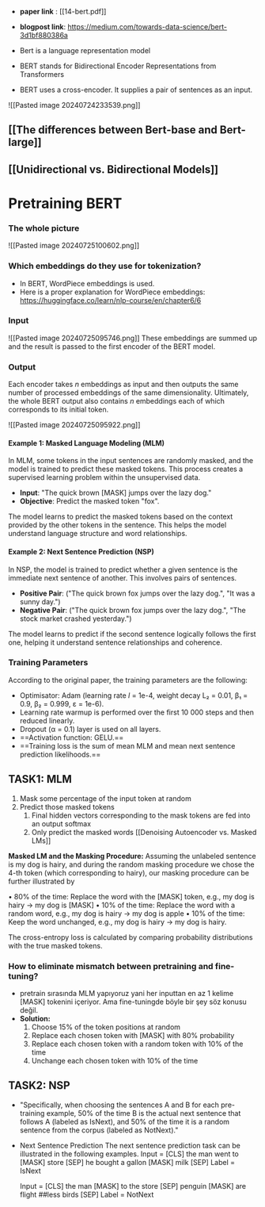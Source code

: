  - **paper link** : [[14-bert.pdf]]
 - **blogpost link**: https://medium.com/towards-data-science/bert-3d1bf880386a

 - Bert is a language representation model
 - BERT stands for Bidirectional Encoder Representations from Transformers
 - BERT uses a cross-encoder. It supplies a pair of sentences as an input.
 
![[Pasted image 20240724233539.png]]

## [[The differences between Bert-base and Bert-large]]
 
## [[Unidirectional vs. Bidirectional Models]]

# Pretraining BERT

### The whole picture

![[Pasted image 20240725100602.png]]
### Which embeddings do they use for tokenization?
 - In BERT, WordPiece embeddings is used. 
 - Here is a proper explanation for WordPiece embeddings: https://huggingface.co/learn/nlp-course/en/chapter6/6

### Input

![[Pasted image 20240725095746.png]]
These embeddings are summed up and the result is passed to the first encoder of the BERT model.

### Output

Each encoder takes _n_ embeddings as input and then outputs the same number of processed embeddings of the same dimensionality. Ultimately, the whole BERT output also contains _n_ embeddings each of which corresponds to its initial token.

![[Pasted image 20240725095922.png]]

#### Example 1: Masked Language Modeling (MLM)

In MLM, some tokens in the input sentences are randomly masked, and the model is trained to predict these masked tokens. This process creates a supervised learning problem within the unsupervised data.

- **Input**: "The quick brown [MASK] jumps over the lazy dog."
- **Objective**: Predict the masked token "fox".

The model learns to predict the masked tokens based on the context provided by the other tokens in the sentence. This helps the model understand language structure and word relationships.

#### Example 2: Next Sentence Prediction (NSP)

In NSP, the model is trained to predict whether a given sentence is the immediate next sentence of another. This involves pairs of sentences.

- **Positive Pair**: ("The quick brown fox jumps over the lazy dog.", "It was a sunny day.")
- **Negative Pair**: ("The quick brown fox jumps over the lazy dog.", "The stock market crashed yesterday.")

The model learns to predict if the second sentence logically follows the first one, helping it understand sentence relationships and coherence.

### Training Parameters
According to the original paper, the training parameters are the following:

- Optimisator: Adam (learning rate _l_ = 1e-4, weight decay L₂ = 0.01, β₁ = 0.9, β₂ = 0.999, ε = 1e-6).
- Learning rate warmup is performed over the first 10 000 steps and then reduced linearly.
- Dropout (α = 0.1) layer is used on all layers.
- ==Activation function: GELU.==
- ==Training loss is the sum of mean MLM and mean next sentence prediction likelihoods.==
## TASK1: MLM
 1. Mask some percentage of the input token at random
 2. Predict those masked tokens
	 1. Final hidden vectors corresponding to the mask tokens are fed into an output softmax
	 2. Only predict the masked words  [[Denoising Autoencoder vs. Masked LMs]]

**Masked LM and the Masking Procedure:**
Assuming the unlabeled sentence is my dog is hairy, and during the random masking procedure we chose the 4-th token (which corresponding to hairy), our masking procedure can be further illustrated by

• 80% of the time: Replace the word with the [MASK] token, 
e.g., my dog is hairy → my dog is [MASK]
• 10% of the time: Replace the word with a random word, 
e.g., my dog is hairy → my dog is apple
• 10% of the time: Keep the word unchanged, 
e.g., my dog is hairy → my dog is hairy. 

The cross-entropy loss is calculated by comparing probability distributions with the true masked tokens.

### How to eliminate mismatch between  pretraining and fine-tuning?
 - pretrain sırasında MLM yapıyoruz yani her inputtan en az 1 kelime [MASK] tokenini içeriyor. Ama fine-tuningde böyle bir şey söz konusu değil. 
 - **Solution:** 
	 1. Choose 15% of the token positions at random
	 2. Replace each chosen token with [MASK] with 80% probability
	 3. Replace each chosen token with a random token with 10% of the time
	 4. Unchange each chosen token with 10% of the time

## TASK2: NSP
 - "Specifically, when choosing the sentences A and B for each pre- training example, 50% of the time B is the actual next sentence that follows A (labeled as IsNext), and 50% of the time it is a random sentence from the corpus (labeled as NotNext)."
 - Next Sentence Prediction The next sentence prediction task can be illustrated in the following examples.
	Input = [CLS] the man went to [MASK] store [SEP] he bought a gallon [MASK] milk [SEP]
	Label = IsNext

	Input = [CLS] the man [MASK] to the store [SEP] penguin [MASK] are flight ##less birds [SEP]
	Label = NotNext
	